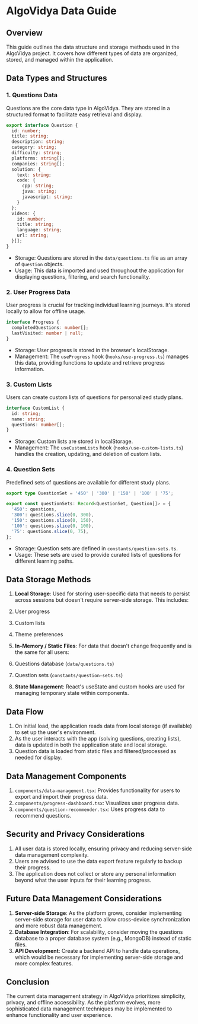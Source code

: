  
# AlgoVidya Data Guide

## Overview

This guide outlines the data structure and storage methods used in the AlgoVidya project. It covers how different types of data are organized, stored, and managed within the application.

## Data Types and Structures

### 1. Questions Data

Questions are the core data type in AlgoVidya. They are stored in a structured format to facilitate easy retrieval and display.

```typescript
export interface Question {
  id: number;
  title: string;
  description: string;
  category: string;
  difficulty: string;
  platforms: string[];
  companies: string[];
  solution: {
    text: string;
    code: {
      cpp: string;
      java: string;
      javascript: string;
    }
  };
  videos: {
    id: number;
    title: string;
    language: string;
    url: string;
  }[];
}
```

- Storage: Questions are stored in the `data/questions.ts` file as an array of `Question` objects.
- Usage: This data is imported and used throughout the application for displaying questions, filtering, and search functionality.


### 2. User Progress Data

User progress is crucial for tracking individual learning journeys. It's stored locally to allow for offline usage.

```typescript
interface Progress {
  completedQuestions: number[];
  lastVisited: number | null;
}
```

- Storage: User progress is stored in the browser's localStorage.
- Management: The `useProgress` hook (`hooks/use-progress.ts`) manages this data, providing functions to update and retrieve progress information.


### 3. Custom Lists

Users can create custom lists of questions for personalized study plans.

```typescript
interface CustomList {
  id: string;
  name: string;
  questions: number[];
}
```

- Storage: Custom lists are stored in localStorage.
- Management: The `useCustomLists` hook (`hooks/use-custom-lists.ts`) handles the creation, updating, and deletion of custom lists.


### 4. Question Sets

Predefined sets of questions are available for different study plans.

```typescript
export type QuestionSet = '450' | '300' | '150' | '100' | '75';

export const questionSets: Record<QuestionSet, Question[]> = {
  '450': questions,
  '300': questions.slice(0, 300),
  '150': questions.slice(0, 150),
  '100': questions.slice(0, 100),
  '75': questions.slice(0, 75),
};
```

- Storage: Question sets are defined in `constants/question-sets.ts`.
- Usage: These sets are used to provide curated lists of questions for different learning paths.


## Data Storage Methods

1. **Local Storage**: Used for storing user-specific data that needs to persist across sessions but doesn't require server-side storage. This includes:

1. User progress
2. Custom lists
3. Theme preferences



2. **In-Memory / Static Files**: For data that doesn't change frequently and is the same for all users:

1. Questions database (`data/questions.ts`)
2. Question sets (`constants/question-sets.ts`)



3. **State Management**: React's useState and custom hooks are used for managing temporary state within components.


## Data Flow

1. On initial load, the application reads data from local storage (if available) to set up the user's environment.
2. As the user interacts with the app (solving questions, creating lists), data is updated in both the application state and local storage.
3. Question data is loaded from static files and filtered/processed as needed for display.


## Data Management Components

1. `components/data-management.tsx`: Provides functionality for users to export and import their progress data.
2. `components/progress-dashboard.tsx`: Visualizes user progress data.
3. `components/question-recommender.tsx`: Uses progress data to recommend questions.


## Security and Privacy Considerations

1. All user data is stored locally, ensuring privacy and reducing server-side data management complexity.
2. Users are advised to use the data export feature regularly to backup their progress.
3. The application does not collect or store any personal information beyond what the user inputs for their learning progress.


## Future Data Management Considerations

1. **Server-side Storage**: As the platform grows, consider implementing server-side storage for user data to allow cross-device synchronization and more robust data management.
2. **Database Integration**: For scalability, consider moving the questions database to a proper database system (e.g., MongoDB) instead of static files.
3. **API Development**: Create a backend API to handle data operations, which would be necessary for implementing server-side storage and more complex features.


## Conclusion

The current data management strategy in AlgoVidya prioritizes simplicity, privacy, and offline accessibility. As the platform evolves, more sophisticated data management techniques may be implemented to enhance functionality and user experience.

 